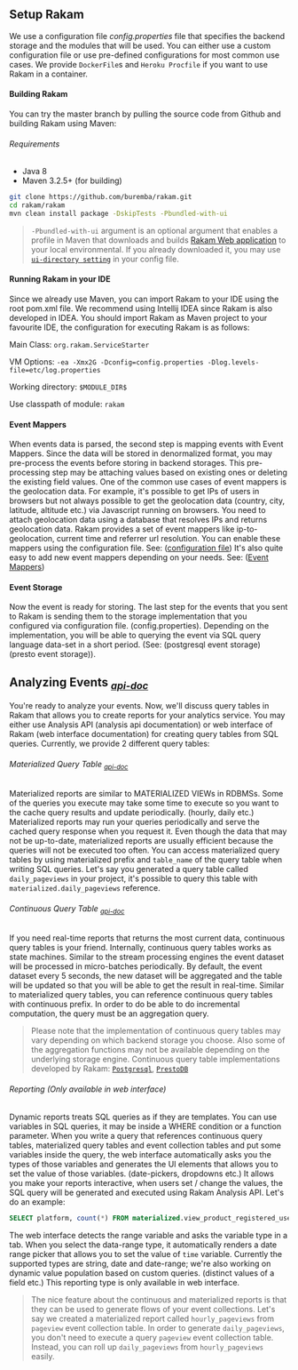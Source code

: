 ## Setup Rakam
We use a configuration file *config.properties* file that specifies the backend storage and the modules that will be used. You can either use a custom configuration file or use pre-defined configurations for most common use cases. We provide `DockerFile`s and `Heroku Procfile` if you want to use Rakam in a container.

#### Building Rakam
You can try the master branch by pulling the source code from Github and building Rakam using Maven:

###### Requirements
- Java 8
- Maven 3.2.5+ (for building)

```sh
git clone https://github.com/buremba/rakam.git
cd rakam/rakam
mvn clean install package -DskipTests -Pbundled-with-ui
```
> `-Pbundled-with-ui` argument is an optional argument that enables a profile in Maven that downloads and builds [Rakam Web application](//github.com/buremba/rakam-ui) to your local environmental. If you already downloaded it, you may use [`ui-directory setting`](//getrakam.com/config#org.rakam.ui.RakamUIModule) in your config file.

#### Running Rakam in your IDE
Since we already use Maven, you can import Rakam to your IDE using the root pom.xml file. We recommend using Intellij IDEA since Rakam is also developed in IDEA. You should import Rakam as Maven project to your favourite IDE, the configuration for executing Rakam is as follows:

Main Class: `org.rakam.ServiceStarter`

VM Options: `-ea -Xmx2G -Dconfig=config.properties -Dlog.levels-file=etc/log.properties`

Working directory: `$MODULE_DIR$`

Use classpath of module: `rakam`

#### Event Mappers
When events data is parsed, the second step is mapping events with Event Mappers. Since the data will be stored in denormalized format, you may pre-process the events before storing in backend storages. This pre-processing step may be attaching values based on existing ones or deleting the existing field values.
One of the common use cases of event mappers is the geolocation data. For example, it's possible to get IPs of users in browsers but not always possible to get the geolocation data (country, city, latitude, altitude etc.) via Javascript running on browsers. You need to attach geolocation data using a database that resolves IPs and returns geolocation data.
Rakam provides a set of event mappers like ip-to-geolocation, current time and referrer url resolution. You can enable these mappers using the configuration file. See: ([configuration file]()) It's also quite easy to add new event mappers depending on your needs. See: ([Event Mappers]())

#### Event Storage
Now the event is ready for storing. The last step for the events that you sent to Rakam is sending them to the storage implementation that you configured via configuration file. (config.properties). Depending on the implementation, you will be able to querying the event via SQL query language data-set in a short period. (See: (postgresql event storage) (presto event storage)).

## Analyzing Events <sub>*[api-doc](//getrakam.com/api?tags=event,query)*</sub>
You're ready to analyze your events. Now, we'll discuss query tables in Rakam that allows you to create reports for your analytics service. You may either use Analysis API (analysis api documentation) or web interface of Rakam (web interface documentation) for creating query tables from SQL queries. Currently, we provide 2 different query tables:

###### Materialized Query Table <sub>*[api-doc](//getrakam.com/api?tags=materialized-table)*</sub>
Materialized reports are similar to MATERIALIZED VIEWs in RDBMSs. Some of the queries you execute may take some time to execute so you want to the cache query results and update periodically. (hourly, daily etc.) Materialized reports may run your queries periodically and serve the cached query response when you request it. Even though the data that may not be up-to-date, materialized reports are usually efficient because the queries will not be executed too often. You can access materialized query tables by using materialized prefix and `table_name` of the query table when writing SQL queries. Let's say you generated a query table called `daily_pageviews` in your project, it's possible to query this table with `materialized.daily_pageviews` reference.

###### Continuous Query Table <sub>*[api-doc](//getrakam.com/api?tags=continuous-query)*</sub>
If you need real-time reports that returns the most current data, continuous query tables is your friend. Internally, continuous query tables works as state machines. Similar to the stream processing engines the event dataset will be processed in micro-batches periodically. By default, the event dataset every 5 seconds, the new dataset will be aggregated and the table will be updated so that you will be able to get the result in real-time. Similar to materialized query tables, you can reference continuous query tables with continuous prefix. In order to do be able to do incremental computation, the query must be an aggregation query.
> Please note that the implementation of continuous query tables may vary depending on which backend storage you choose. Also some of the aggregation functions may not be available depending on the underlying storage engine. Continuous query table implementations developed by Rakam: [`Postgresql`](//getrakam.com/doc/PrestoDB-Backend#continuousquerytables), [`PrestoDB`](//getrakam.com/doc/Postgresql-Backend#continuousquerytables)

###### Reporting (Only available in web interface)
Dynamic reports treats SQL queries as if they are templates. You can use variables in SQL queries, it may be inside a WHERE condition or a function parameter. When you write a query that references continuous query tables, materialized query tables and event collection tables and put some variables inside the query, the web interface automatically asks you the types of those variables and generates the UI elements that allows you to set the value of those variables. (date-pickers, dropdowns etc.) It allows you make your reports interactive, when users set / change the values, the SQL query will be generated and executed using Rakam Analysis API. Let's do an example:
```sql
SELECT platform, count(*) FROM materialized.view_product_registered_user WHERE to_timestamp(time) > {time} AND to_timestamp(time) < {time} GROUP BY 1
```
The web interface detects the range variable and asks the variable type in a tab. When you select the data-range type, it automatically renders a date range picker that allows you to set the value of `time` variable.
Currently the supported types are string, date and date-range; we're also working on dynamic value population based on custom queries. (distinct values of a field etc.) This reporting type is only available in web interface.

> The nice feature about the continuous and materialized reports is that they can be used to generate flows of your event collections. Let's say we created a materialized report called `hourly_pageviews` from `pageview` event collection table. In order to generate `daily_pageviews`, you don't need to execute a query `pageview` event collection table. Instead, you can roll up `daily_pageviews` from `hourly_pageviews` easily.
